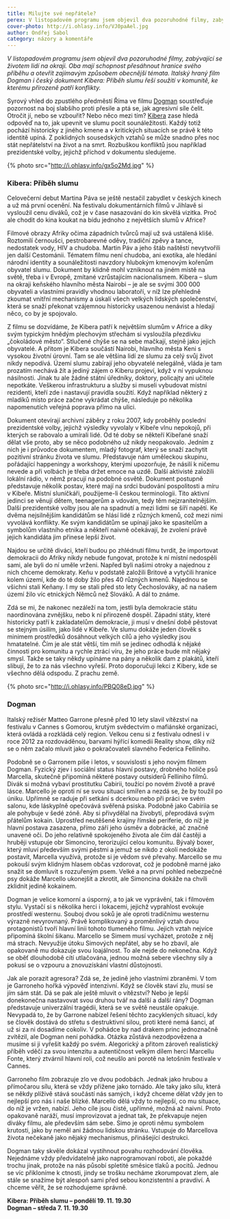 ```yaml
---
title: Milujte své nepřátele?
perex: V listopadovém programu jsem objevil dva pozoruhodné filmy, zabývající se životem lidí na okraji. Oba mají schopnost přesáhnout hranice svého příběhu a otevřít zajímavým způsobem obecnější témata.
cover-photo: http://i.ohlasy.info/VJ0paAel.jpg
author: Ondřej Sabol
category: názory a komentáře
---
```


*V listopadovém programu jsem objevil dva pozoruhodné filmy, zabývající se životem lidí na okraji. Oba mají schopnost přesáhnout hranice svého příběhu a otevřít zajímavým způsobem obecnější témata. Italský hraný film Dogman i český dokument Kibera: Příběh slumu řeší soužití v komunitě, ke kterému přirozeně patří konflikty.*

Syrový vhled do zpustlého předměstí Říma ve filmu [Dogman](https://www.csfd.cz/film/603906-dogman/prehled/) soustřeďuje pozornost na boj slabšího proti přesile a ptá se, jak agresivní síle čelit. Otročit jí, nebo se vzbouřit? Nebo něco mezi tím? [Kibera](https://www.csfd.cz/film/645452-kibera-pribeh-slumu/prehled/) zase hledá odpověď na to, jak upevnit ve slumu pocit sounáležitosti. Každý totiž pochází historicky z jiného kmene a v kritických situacích se právě k této identitě upíná. Z poklidných sousedských vztahů se může snadno přes noc stát nepřátelství na život a na smrt. Rozbuškou konfliktů jsou například prezidentské volby, jejichž příchod v dokumentu sledujeme.

{% photo src="http://i.ohlasy.info/gx5o2Md.jpg" %}

### Kibera: Příběh slumu

Celovečerní debut Martina Páva se ještě nestačil zabydlet v českých kinech a už má první ocenění. Na festivalu dokumentárních filmů v Jihlavě si vysloužil cenu diváků, což je v čase nasazování do kin skvělá vizitka. Proč ale chodit do kina koukat na bídu jednoho z největších slumů v Africe?

Filmové obrazy Afriky očima západních tvůrců mají už svá ustálená klišé. Roztomilí černoušci, pestrobarevné oděvy, tradiční zpěvy a tance, nedostatek vody, HIV a chudoba. Martin Páv a jeho štáb naštěstí nevytvořili jen další Cestománii. Tématem filmu není chudoba, ani exotika, ale hledání národní identity a sounáležitosti navzdory hlubokým kmenovým kořenům obyvatel slumu. Dokument by klidně mohl vzniknout na jiném místě na světě, třeba i v Evropě, zmítané vzrůstajícím nacionalismem. Kibera – slum na okraji keňského hlavního města Nairobi – je ale se svými 300 000 obyvateli a vlastními pravidly vhodnou laboratoří, v níž lze přehledně zkoumat vnitřní mechanismy a úskalí všech velkých lidských společenství, která se snaží překonat vzájemnou historicky usazenou nenávist a hledají něco, co by je spojovalo.

Z filmu se dozvídáme, že Kibera patří k největším slumům v Africe a díky svým typickým hnědým plechovým střechám si vysloužila přezdívku „čokoládové město“. Stlučené chýše se na sebe mačkají, stejně jako jejich obyvatelé. A přitom je Kibera součástí Nairobi, hlavního města Keni s vysokou životní úrovní. Tam se ale většina lidí ze slumu za celý svůj život nikdy nepodívá. Území slumu zabírají jeho obyvatelé nelegálně, vláda je tam prozatím nechává žít a jediný zájem o Kiberu projeví, když v ní vypuknou násilnosti. Jinak tu ale žádné státní úředníky, doktory, policajty ani učitele nepotkáte. Veškerou infrastrukturu a služby si museli vybudovat místní rezidenti, kteří zde i nastavují pravidla soužití. Když například některý z mladíků místo práce začne vykrádat chýše, následuje po několika napomenutích veřejná poprava přímo na ulici.

Dokument otevírají archivní záběry z roku 2007, kdy proběhly poslední prezidentské volby, jejichž výsledky vyvolaly v Kibeře vlnu nepokojů, při kterých se rabovalo a umírali lidé. Od té doby se někteří Kibeřané snaží dělat vše proto, aby se něco podobného už nikdy neopakovalo. Jedním z nich je i průvodce dokumentem, mladý fotograf, který se snaží zachytit pozitivní stránku života ve slumu. Představuje nám uměleckou skupinu, pořádající happeningy a workshopy, kterými upozorňuje, že násilí k ničemu nevede a při volbách je třeba držet emoce na uzdě. Další aktivisté založili lokální rádio, v němž pracují na podobné osvětě. Dokument postupně představuje několik postav, které mají na srdci budování pospolitosti a míru v Kibeře. Místní sluníčkáři, použijeme-li českou terminologii. Tito aktivní jedinci se věnují dětem, teenagerům a vdovám, tedy těm nejzranitelnějším. Další prezidentské volby jsou ale na spadnutí a mezi lidmi se šíří napětí. Ke dvěma nejsilnějším kandidátům se hlásí lidé z různých kmenů, což mezi nimi vyvolává konflikty. Ke svým kandidátům se upínají jako ke spasitelům a symbolům vlastního etnika a někteří naivně očekávají, že zvolení právě jejich kandidáta jim přinese lepší život.

Najdou se určitě diváci, kteří budou po zhlédnutí filmu tvrdit, že importovat demokracii do Afriky nikdy nebude fungovat, protože k ní místní nedospěli sami, ale byli do ní uměle vrženi. Napřed byli našimi otroky a najednou z nich chceme demokraty. Keňu v podstatě založili Britové a vytyčili hranice kolem území, kde do té doby žilo přes 40 různých kmenů. Najednou se všichni stali Keňany. I my se stali před sto lety Čechoslováky, ač na našem území žilo víc etnických Němců než Slováků. A dál to známe.

Zdá se mi, že nakonec nezáleží na tom, jestli byla demokracie státu naordinována zvnějšku, nebo k ní přirozeně dospěl. Západní státy, které historicky patří k zakladatelům demokracie, ji musí v dnešní době pěstovat se stejným úsilím, jako lidé v Kibeře. Ve slumu dokáže jeden člověk s minimem prostředků dosáhnout velkých cílů a jeho výsledky jsou hmatatelné. Čím je ale stát větší, tím míň se jedinec odhodlá k nějaké činnosti pro komunitu a rychle ztrácí víru, že jeho práce bude mít nějaký smysl. Takže se taky někdy upínáme na pány a několik dam z plakátů, kteří slibují, že to za nás všechno vyřeší. Proto doporučuji lekci z Kibery, kde se všechno dělá odspodu. Z prachu země.

{% photo src="http://i.ohlasy.info/PBQ08eD.jpg" %}

### Dogman

Italský režisér Matteo Garrone přesně před 10 lety slavil vítězství na festivalu v Cannes s Gomorou, krutým svědectvím o mafiánské organizaci, která ovládá a rozkládá celý region. Velkou cenu si z festivalu odnesl i v roce 2012 za rozdováděnou, barvami hýřící komedii Reality show, díky níž se o něm začalo mluvit jako o pokračovateli slavného Federica Felliniho. 

Podobně se o Garronem píše i letos, v souvislosti s jeho novým filmem Dogman. Fyzický zjev i sociální status hlavní postavy, drobného holiče psů Marcella, skutečně připomíná některé postavy outsiderů Felliniho filmů. Divák si možná vybaví prostitutku Cabirii, toužící po novém životě a pravé lásce. Marcello je oproti ní se svou situací smířen a nezdá se, že by toužil po úniku. Upřímně se raduje při setkání s dcerkou nebo při práci ve svém salonu, kde láskyplně opečovává svěřená psiska. Podobně jako Cabiriia se ale pohybuje v šedé zóně. Aby si přivydělal na živobytí, přeprodává svým přátelům kokain. Uprostřed neutěšené krajiny římské periferie, do níž je hlavní postava zasazena, přímo září jeho úsměv a dobrácké, ač značně unavené oči. Do jeho relativně spokojeného života ale čím dál častěji a hruběji vstupuje obr Simoncino, terorizující celou komunitu. Bývalý boxer, který mluví především svými pěstmi a jemuž se nikdo z okolí nedokáže postavit, Marcella využívá, protože si je vědom své převahy. Marcello se mu pokouší svým klidným hlasem občas vzdorovat, což je podobně marné jako snažit se domluvit s rozzuřeným psem. Velké a na první pohled nebezpečné psy dokáže Marcello ukonejšit a zkrotit, ale Simoncina dokáže na chvíli zklidnit jedině kokainem.

Dogman je velice komorní a úsporný, a to jak ve vyprávění, tak i filmovém stylu. Vystačí si s několika herci i lokacemi, jejichž vyprahlost evokuje prostředí westernu. Souboj dvou soků je ale oproti tradičnímu westernu výrazně nevyrovnaný. Právě komplikovaný a proměnlivý vztah dvou protagonistů tvoří hlavní linii tohoto tlumeného filmu. Jejich vztah nejvíce připomíná školní šikanu. Marcello se Simem musí vycházet, protože z něj má strach. Nevyužije útoku Simových nepřátel, aby se ho zbavil, ale opakovaně mu dokazuje svou loajálnost. To ale nejde do nekonečna. Když se oběť dlouhodobě cítí utlačována, jednou možná sebere všechny síly a pokusí se o vzpouru a znovuzískání vlastní důstojnosti.

Jak ale porazit agresora? Zdá se, že jedině jeho vlastními zbraněmi. V tom je Garroneho hořká výpověď intenzivní. Když se člověk staví zlu, musí se jím sám stát. Dá se pak ale ještě mluvit o vítězství? Nebo je lepší donekonečna nastavovat svou druhou tvář na další a další rány? Dogman představuje univerzální tragédii, která se ve světě neustále opakuje. Nevypadá to, že by Garrone nabízel řešení těchto zacyklených situací, kdy se člověk dostává do střetu s destruktivní silou, proti které nemá šanci,  ať už si za ni dosadíme cokoliv. V pohádce by nad drakem princ jednoznačně zvítězil, ale Dogman není pohádka. Otázka zůstává nezodpovězena a musíme si ji vyřešit každý po svém. Alegorický a přitom zároveň realistický příběh vděčí za svou intenzitu a autentičnost velkým dílem herci Marcellu Fonte, který ztvárnil hlavní roli, což neušlo ani porotě na letošním festivale v Cannes.

Garroneho film zobrazuje zlo ve dvou podobách. Jednak jako hrubou a přímočarou sílu, která se vždy přižene jako tornádo. Ale taky jako sílu, která se někdy plíživě stává součástí nás samých, i když chceme dělat vždy jen to nejlepší pro nás i naše blízké. Marcello dělá vždy to nejlepší, co mu situace, do níž je vržen, nabízí. Jeho cíle jsou čisté, upřímné, možná až naivní. Proto opakovaně naráží, musí improvizovat a jednat tak, že překvapuje nejen diváky filmu, ale především sám sebe. Simo je oproti němu symbolem krutosti, jako by neměl ani žádnou lidskou stránku. Vstupuje do Marcellova života nečekaně jako nějaký mechanismus, přinášející destrukci. 

Dogman taky skvěle dokázal vystihnout povahu rozhodování člověka. Nejednáme vždy předvídatelně jako naprogramovaní roboti, ale pokaždé trochu jinak, protože na nás působí spletité směsice tlaků a pocitů. Jednou se víc přikloníme k ctnosti, jindy se trošku necháme zkorumpovat zlem, ale stále se snažíme být alespoň sami před sebou konzistentní a pravdiví. A chceme věřit, že se rozhodujeme správně.

**Kibera: Příběh slumu – pondělí 19. 11. 19.30**  
**Dogman – středa 7. 11. 19.30**